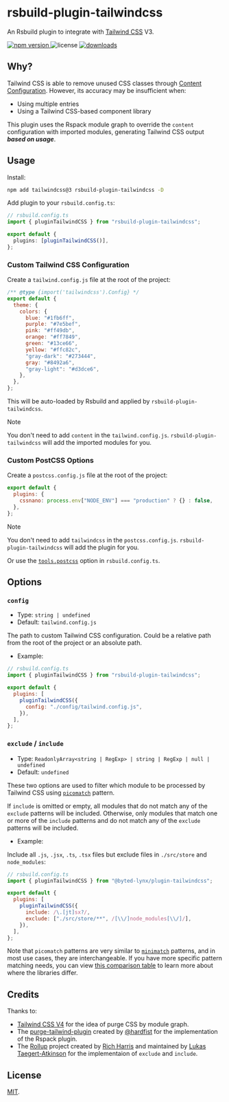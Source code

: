 # rsbuild-plugin-tailwindcss

An Rsbuild plugin to integrate with [Tailwind CSS](https://tailwindcss.com/) V3.

<p>
  <a href="https://npmjs.com/package/rsbuild-plugin-tailwindcss">
   <img src="https://img.shields.io/npm/v/rsbuild-plugin-tailwindcss?style=flat-square&colorA=564341&colorB=EDED91" alt="npm version" />
  </a>
  <img src="https://img.shields.io/badge/License-MIT-blue.svg?style=flat-square&colorA=564341&colorB=EDED91" alt="license" />
  <a href="https://npmcharts.com/compare/rsbuild-plugin-tailwindcss?minimal=true"><img src="https://img.shields.io/npm/dm/rsbuild-plugin-tailwindcss.svg?style=flat-square&colorA=564341&colorB=EDED91" alt="downloads" /></a>
</p>

## Why?

Tailwind CSS is able to remove unused CSS classes through [Content Configuration](https://tailwindcss.com/docs/content-configuration). However, its accuracy may be insufficient when:

- Using multiple entries
- Using a Tailwind CSS-based component library

This plugin uses the Rspack module graph to override the `content` configuration with imported modules, generating Tailwind CSS output _**based on usage**_.

## Usage

Install:

```bash
npm add tailwindcss@3 rsbuild-plugin-tailwindcss -D
```

Add plugin to your `rsbuild.config.ts`:

```ts
// rsbuild.config.ts
import { pluginTailwindCSS } from "rsbuild-plugin-tailwindcss";

export default {
  plugins: [pluginTailwindCSS()],
};
```

### Custom Tailwind CSS Configuration

Create a `tailwind.config.js` file at the root of the project:

```js
/** @type {import('tailwindcss').Config} */
export default {
  theme: {
    colors: {
      blue: "#1fb6ff",
      purple: "#7e5bef",
      pink: "#ff49db",
      orange: "#ff7849",
      green: "#13ce66",
      yellow: "#ffc82c",
      "gray-dark": "#273444",
      gray: "#8492a6",
      "gray-light": "#d3dce6",
    },
  },
};
```

This will be auto-loaded by Rsbuild and applied by `rsbuild-plugin-tailwindcss`.

> [!NOTE]
>
> You don't need to add `content` in the `tailwind.config.js`. `rsbuild-plugin-tailwindcss` will add the imported modules for you.

### Custom PostCSS Options

Create a `postcss.config.js` file at the root of the project:

```js
export default {
  plugins: {
    cssnano: process.env["NODE_ENV"] === "production" ? {} : false,
  },
};
```

> [!NOTE]
>
> You don't need to add `tailwindcss` in the `postcss.config.js`. `rsbuild-plugin-tailwindcss` will add the plugin for you.

Or use the [`tools.postcss`](https://rsbuild.dev/config/tools/postcss) option in `rsbuild.config.ts`.

## Options

### `config`

- Type: `string | undefined`
- Default: `tailwind.config.js`

The path to custom Tailwind CSS configuration. Could be a relative path from the root of the project or an absolute path.

- Example:

```js
// rsbuild.config.ts
import { pluginTailwindCSS } from "rsbuild-plugin-tailwindcss";

export default {
  plugins: [
    pluginTailwindCSS({
      config: "./config/tailwind.config.js",
    }),
  ],
};
```

### `exclude` / `include`

- Type: `ReadonlyArray<string | RegExp> | string | RegExp | null | undefined`
- Default: `undefined`

These two options are used to filter which module to be processed by Tailwind CSS using [`picomatch`](https://github.com/micromatch/picomatch#globbing-features) pattern.

If `include` is omitted or empty, all modules that do not match any of the `exclude` patterns will be included.
Otherwise, only modules that match one or more of the `include` patterns and do not match any of the `exclude` patterns will be included.

- Example:

Include all `.js`, `.jsx`, `.ts`, `.tsx` files but exclude files in `./src/store` and `node_modules`:

```js
// rsbuild.config.ts
import { pluginTailwindCSS } from "@byted-lynx/plugin-tailwindcss";

export default {
  plugins: [
    pluginTailwindCSS({
      include: /\.[jt]sx?/,
      exclude: ["./src/store/**", /[\\/]node_modules[\\/]/],
    }),
  ],
};
```

Note that `picomatch` patterns are very similar to [`minimatch`](https://github.com/isaacs/minimatch#readme) patterns, and in most use cases, they are interchangeable. If you have more specific pattern matching needs, you can view [this comparison table](https://github.com/micromatch/picomatch#library-comparisons) to learn more about where the libraries differ.

## Credits

Thanks to:

- [Tailwind CSS V4](https://tailwindcss.com/blog/tailwindcss-v4-alpha) for the idea of purge CSS by module graph.
- The [purge-tailwind-plugin](https://github.com/hardfist/purge-tailwind-plugin) created by [@hardfist](https://github.com/hardfist) for the implementation of the Rspack plugin.
- The [Rollup](https://github.com/rollup/) project created by [Rich Harris](https://github.com/Rich-Harris) and maintained by [Lukas Taegert-Atkinson](https://github.com/lukastaegert) for the implementaion of `exclude` and `include`.

## License

[MIT](./LICENSE).
